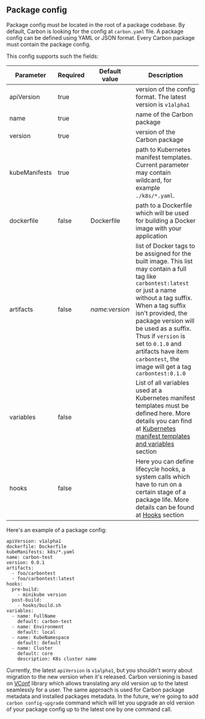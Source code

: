 ## Package config
Package config must be located in the root of a package codebase. By default, Carbon is looking for the config at `carbon.yaml` file. A package config can be defined using YAML or JSON format. Every Carbon package must contain the package config.

This config supports such the fields:

Parameter     | Required | Default value  | Description
--------------|----------|----------------|------------
apiVersion    | true     |                | version of the config format. The latest version is `v1alpha1`
name          | true     |                | name of the Carbon package
version       | true     |                | version of the Carbon package
kubeManifests | true     |                | path to Kubernetes manifest templates. Current parameter may contain wildcard, for example `./k8s/*.yaml`.
dockerfile    | false    | Dockerfile     | path to a Dockerfile which will be used for building a Docker image with your application
artifacts     | false    | _name:version_ | list of Docker tags to be assigned for the built image. This list may contain a full tag like `carbontest:latest` or just a name without a tag suffix. When a tag suffix isn't provided, the package version will be used as a suffix. Thus if `version` is set to `0.1.0` and artifacts have item `carbontest`, the image will get a tag `carbontest:0.1.0`
variables     | false    |                | List of all variables used at a Kubernetes manifest templates must be defined here. More details you can find at [Kubernetes manifest templates and variables](./kubernetes_manifest_templates_and_variables.md) section
hooks         | false    |                | Here you can define lifecycle hooks, a system calls which have to run on a certain stage of a package life. More details can be found at [Hooks](./hooks.md) section

Here's an example of a package config:
```
apiVersion: v1alpha1
dockerfile: Dockerfile
kubeManifests: k8s/*.yaml
name: carbon-test
version: 0.0.1
artifacts:
  - foo/carbontest
  - foo/carbontest:latest
hooks:
  pre-build:
    - minikube version
  post-build:
    - hooks/build.sh
variables:
  - name: FullName
    default: carbon-test
  - name: Environment
    default: local
  - name: KubeNamespace
    default: default
  - name: Cluster
    default: core
    description: K8s cluster name
```

Currently, the latest `apiVersion` is `v1alpha1`, but you shouldn't worry about migration to the new version when it's released. Carbon versioning is based on [VConf](https://github.com/StarOfService/vconf) library which allows translating any old version up to the latest seamlessly for a user. The same approach is used for Carbon package metadata and installed packages metadata. In the future, we're going to add `carbon config-upgrade` command which will let you upgrade an old version of your package config up to the latest one by one command call.
